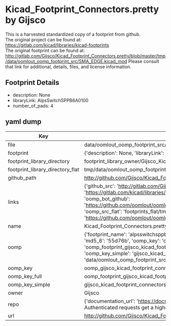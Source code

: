 # Kicad_Footprint_Connectors.pretty by Gijsco  
This is a harvested standardized copy of a footprint from github.  
The original project can be found at:  
https://gitlab.com/kicad/libraries/kicad-footprints  
The original footprint can be found at:
http://gitlab.com/Gijsco/Kicad_Footprint_Connectors.pretty/blob/master/tmp/data/oomlout_oomp_footprint_src/SMA_EDGE.kicad_mod
Please consult that link for additional, details, files, and license information.  
## Footprint Details
* description: None  
* libraryLink: AlpsSwitchSPPB6A0100  
* number_of_pads: 4  
## yaml dump  
| Key | Value |  
| --- | --- |  
| file | data/oomlout_oomp_footprint_src/Kicad_Footprint_Connectors.pretty/AlpsSwitchSPPB6A0100.kicad_mod |  
| footprint | {'description': None, 'libraryLink': 'AlpsSwitchSPPB6A0100', 'number_of_pads': 4} |  
| footprint_library_directory | footprint_library_owner/Gijsco_Kicad_Footprint_Connectors.pretty |  
| footprint_library_directory_flat | tmp/data/oomlout_oomp_footprint_src/footprints_flat/gijsco_kicad_footprint_connectors_alpsswitchsppb6a0100/working |  
| github_path | http://github.com/Gijsco/Kicad_Footprint_Connectors.pretty/blob/master/tmp/data/oomlout_oomp_footprint_src/AlpsSwitchSPPB6A0100.kicad_mod |  
| links | {'github_src': 'http://gitlab.com/Gijsco/Kicad_Footprint_Connectors.pretty/blob/master/tmp/data/oomlout_oomp_footprint_src/SMA_EDGE.kicad_mod', 'github_src_repo': 'https://gitlab.com/kicad/libraries/kicad-footprints', 'oomp_bot': 'tmp/data/oomlout_oomp_footprint_src/footprints/gijsco_kicad_footprint_connectors_alpsswitchsppb6a0100/working', 'oomp_bot_github': 'https://github.com/oomlout/oomlout_oomp_footprint_bot/tree/main/tmp/data/oomlout_oomp_footprint_src/footprints/gijsco_kicad_footprint_connectors_alpsswitchsppb6a0100/working', 'oomp_src_flat': 'footprints_flat/tmp/data/oomlout_oomp_footprint_src/footprints_flat/gijsco_kicad_footprint_connectors_alpsswitchsppb6a0100/working', 'oomp_src_flat_github': 'https://github.com/oomlout/oomlout_oomp_footprint_src/tree/main/tmp/data/oomlout_oomp_footprint_src/footprints_flat/gijsco_kicad_footprint_connectors_alpsswitchsppb6a0100/working'} |  
| name | Kicad_Footprint_Connectors.pretty |  
| oomp | {'footprint_name': 'alpsswitchsppb6a0100', 'library_name': 'kicad_footprint_connectors', 'md5': '55d76be1a1a5a339aa492e12f7eb7eb9', 'md5_10': '55d76be1a1', 'md5_5': '55d76', 'md5_6': '55d76b', 'oomp_key': 'oomp_gijsco_kicad_footprint_connectors_alpsswitchsppb6a0100', 'oomp_key_extra': 'oomp_footprint_gijsco_kicad_footprint_connectors_alpsswitchsppb6a0100', 'oomp_key_full': 'oomp_footprint_gijsco_kicad_footprint_connectors_alpsswitchsppb6a0100_55d76b', 'oomp_key_simple': 'gijsco_kicad_footprint_connectors_alpsswitchsppb6a0100', 'original_filename': 'data/oomlout_oomp_footprint_src/Kicad_Footprint_Connectors.pretty/AlpsSwitchSPPB6A0100.kicad_mod', 'owner_name': 'gijsco'} |  
| oomp_key | oomp_gijsco_kicad_footprint_connectors_alpsswitchsppb6a0100 |  
| oomp_key_full | oomp_footprint_gijsco_kicad_footprint_connectors_alpsswitchsppb6a0100 |  
| oomp_key_simple | gijsco_kicad_footprint_connectors_alpsswitchsppb6a0100 |  
| owner | Gijsco |  
| repo | {'documentation_url': 'https://docs.github.com/rest/overview/resources-in-the-rest-api#rate-limiting', 'message': "API rate limit exceeded for 84.66.142.224. (But here's the good news: Authenticated requests get a higher rate limit. Check out the documentation for more details.)"} |  
| url | http://github.com/Gijsco/Kicad_Footprint_Connectors.pretty |  

